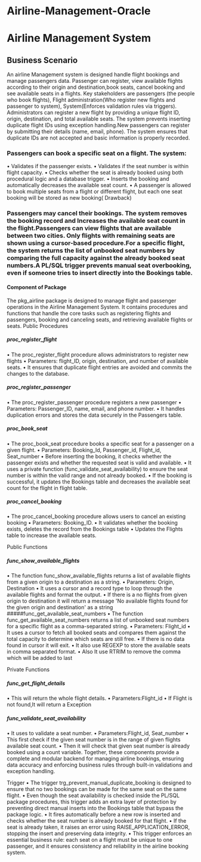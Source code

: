 # Airline-Management-Oracle

# Airline Management System 
## Business Scenario
An airline Management system is designed handle flight bookings and manage passengers data. Passenger can register, view available flights according to their origin and destination,book seats, cancel booking and see available seats in a flights.
Key stakeholders are passengers (the people who book flights), Flight administration(Who register new flights and passenger to system), System(Enforces validation rules via triggers).
Administrators can register a new flight by providing a unique flight ID, origin, destination, and total available seats. The system prevents inserting duplicate flight IDs using exception handling.New passengers can register by submitting their details (name, email, phone). The system ensures that duplicate IDs are not accepted and basic information is properly recorded.

### Passengers can book a specific seat on a flight. The system:

•	Validates if the passenger exists.
•	Validates if the seat number is within flight capacity.
•	Checks whether the seat is already booked using both procedural logic and a database trigger.
•	Inserts the booking and automatically decreases the available seat count.
•	A passenger is allowed to book multiple seats from a flight or different flight, but each one seat booking will be stored as new booking( Drawback)

### Passengers may cancel their bookings. The system removes the booking record and Increases the available seat count in the flight.Passengers can view flights that are available between two cities. Only flights with remaining seats are shown using a cursor-based procedure.For a specific flight, the system returns the list of unbooked seat numbers by comparing the full capacity against the already booked seat numbers.A PL/SQL trigger prevents manual seat overbooking, even if someone tries to insert directly into the Bookings table.

#### Component of Package
The pkg_airline package is designed to manage flight and passenger operations in the Airline Management System. It contains procedures and functions that handle the core tasks such as registering flights and passengers, booking and canceling seats, and retrieving available flights or seats.
Public Procedures

##### proc_register_flight
•	The proc_register_flight procedure allows administrators to register new flights 
•	Parameters: flight_ID, origin, destination, and number of available seats. 
•	It ensures that duplicate flight entries are avoided and commits the changes to the database.


##### proc_register_passenger
•	The proc_register_passenger procedure registers a new passenger 
•	Parameters: Passenger_ID, name, email, and phone number. 
•	It handles duplication errors and stores the data securely in the Passengers table.

##### proc_book_seat
•	The proc_book_seat procedure books a specific seat for a passenger on a given flight. 
•	Parameters: Booking_Id, Passenger_id, Flight_id, Seat_number
•	Before inserting the booking, it checks whether the passenger exists and whether the requested seat is valid and available. 
•	It uses a private function (func_validate_seat_availability) to ensure the seat number is within the valid range and not already booked. 
•	If the booking is successful, it updates the Bookings table and decreases the available seat count for the flight in flight table.
##### proc_cancel_booking
•	The proc_cancel_booking procedure allows users to cancel an existing booking 
•	Parameters: Booking_ID. 
•	It validates whether the booking exists, deletes the record from the Bookings table
•	Updates the Flights table to increase the available seats.

Public Functions
##### func_show_available_flights
•	The function func_show_available_flights returns a list of available flights from a given origin to a destination as a string.
•	Parameters: Origin, Destination
•	It uses a cursor and a record type to loop through the available flights and format the output.
•	If there is a no flights from given origin to destination it will return a message 'No available flights found for the given origin and destination' as a string
#####func_get_available_seat_numbers
•	The function func_get_available_seat_numbers returns a list of unbooked seat numbers for a specific flight as a comma-separated string.
•	Parameters: Flight_id
•	It uses a cursor to fetch all booked seats and compares them against the total capacity to determine which seats are still free.
•	If there is no data found in cursor it will exit.
•	It also use REGEXP to store the available seats in comma separated format.
•	Also It use RTRIM to remove the comma which will be added to last

Private Functions
##### func_get_flight_details
•	This will return the whole flight details.
•	Parameters:Flight_id
•	If Flight is not found,It will return a Exception
##### func_validate_seat_availability
•	It uses to validate a seat number.
•	Parameters:Flight_id, Seat_number
•	This first check if the given seat number is in the range of given flights available seat count.
•	Then it will check that given seat number is already booked using a count variable.
Together, these components provide a complete and modular backend for managing airline bookings, ensuring data accuracy and enforcing business rules through built-in validations and exception handling.

Trigger
•	The trigger trg_prevent_manual_duplicate_booking is designed to ensure that no two bookings can be made for the same seat on the same flight. 
•	Even though the seat availability is checked inside the PL/SQL package procedures, this trigger adds an extra layer of protection by preventing direct manual inserts into the Bookings table that bypass the package logic. 
•	It fires automatically before a new row is inserted and checks whether the seat number is already booked for that flight. 
•	If the seat is already taken, it raises an error using RAISE_APPLICATION_ERROR, stopping the insert and preserving data integrity. 
•	This trigger enforces an essential business rule: each seat on a flight must be unique to one passenger, and it ensures consistency and reliability in the airline booking system.
